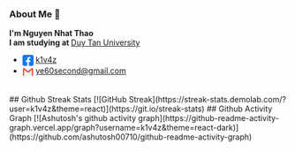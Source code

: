 ### About Me  👋
<b>I'm Nguyen Nhat Thao</b><br>
<b>I am studying at </b>[Duy Tan University](https://duytan.edu.vn/) <br>

- <img align="center" src="./icon/facebook.png/" title = "Facebook" alt="" height="20" /> [k1v4z](https://www.facebook.com/k1v4z) 
- <img align="center" src="./icon/mail.webp/" title = "Email" alt="" height="20" /> ye60second@gmail.com

<br>
## Github Streak Stats
[![GitHub Streak](https://streak-stats.demolab.com/?user=k1v4z&theme=react)](https://git.io/streak-stats)
## Github Activity Graph
[![Ashutosh's github activity graph](https://github-readme-activity-graph.vercel.app/graph?username=k1v4z&theme=react-dark)](https://github.com/ashutosh00710/github-readme-activity-graph)
